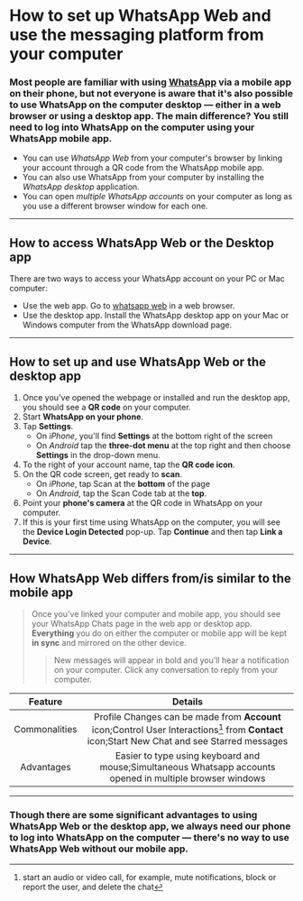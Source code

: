 # How to set up WhatsApp Web and use the messaging platform from your computer

### Most people are familiar with using [WhatsApp][1] via a mobile app on their phone, but not everyone is aware that it's also possible to use WhatsApp on the computer desktop — either in a web browser or using a desktop app. The main difference? You still need to log into WhatsApp on the computer using your WhatsApp mobile app.
- You can use *WhatsApp Web* from your computer's browser by linking your account through a QR code from the WhatsApp mobile app.
- You can also use WhatsApp from your computer by installing the *WhatsApp desktop* application.
- You can open *multiple WhatsApp accounts* on your computer as long as you use a different browser window for each one.

---

## How to access WhatsApp Web or the Desktop app

There are two ways to access your WhatsApp account on your PC or Mac computer:
- Use the web app. Go to [whatsapp web](https://web.whatsapp.com) in a web browser.
- Use the desktop app. Install the WhatsApp desktop app on your Mac or Windows computer from the WhatsApp download page.
 
 ---
 
 ## How to set up and use WhatsApp Web or the desktop app
 
 1. Once you've opened the webpage or installed and run the desktop app, you should see a **QR code** on your computer.
 2. Start **WhatsApp on your phone**.
 3. Tap **Settings**. 
      - On *iPhone*, you'll find **Settings** at the bottom right of the screen
      - On *Android* tap the **three-dot menu** at the top right and then choose **Settings** in the drop-down menu.
 4. To the right of your account name, tap the **QR code icon**.
 5. On the QR code screen, get ready to **scan**. 
      - On _iPhone_, tap Scan at the **bottom** of the page
      - On _Android_, tap the Scan Code tab at the **top**.
 6. Point your **phone's camera** at the QR code in WhatsApp on your computer.
 7. If this is your first time using WhatsApp on the computer, you will see the **Device Login Detected** pop-up. Tap **Continue** and then tap **Link a Device**.

---

## How WhatsApp Web differs from/is similar to the mobile app

> Once you've linked your computer and mobile app, you should see your WhatsApp Chats page in the web app or desktop app. **Everything** you do on either the computer or mobile app will be kept **in sync** and mirrored on the other device. 
>> New messages will appear in bold and you'll hear a notification on your computer. Click any conversation to reply from your computer.

|Feature|Details|
|:---:|:---:|
|Commonalities|Profile Changes can be made from **Account** icon;Control User Interactions[^1] from **Contact** icon;Start New Chat and see Starred messages|
|Advantages|Easier to type using keyboard and mouse;Simultaneous Whatsapp accounts opened in multiple browser windows|

---

### Though there are some significant advantages to using WhatsApp Web or the desktop app, we always need our phone to log into WhatsApp on the computer — there's no way to use WhatsApp Web without our mobile app.



[1]: https://en.wikipedia.org/wiki/WhatsApp (Whatsapp Wiki)
[^1]: start an audio or video call, for example, mute notifications, block or report the user, and delete the chat
